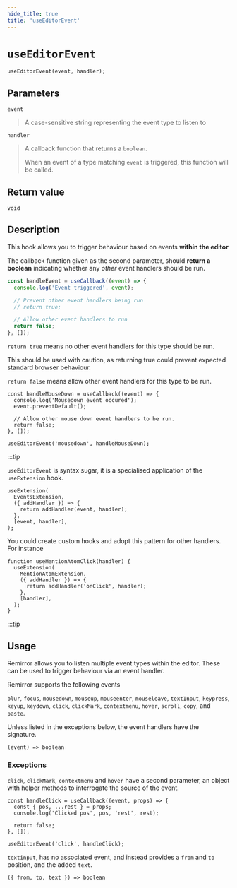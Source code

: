 ```yaml
---
hide_title: true
title: 'useEditorEvent'
---
```


# `useEditorEvent`

```tsx
useEditorEvent(event, handler);
```

## Parameters

`event`

> A case-sensitive string representing the event type to listen to

`handler`

> A callback function that returns a `boolean`.
>
> When an event of a type matching `event` is triggered, this function will be called.

## Return value

`void`

## Description

This hook allows you to trigger behaviour based on events **within the editor**

The callback function given as the second parameter, should **return a boolean** indicating whether any _other_ event handlers should be run.

```jsx
const handleEvent = useCallback((event) => {
  console.log('Event triggered', event);

  // Prevent other event handlers being run
  // return true;

  // Allow other event handlers to run
  return false;
}, []);
```

`return true` means no other event handlers for this type should be run.

This should be used with caution, as returning true could prevent expected standard browser behaviour.

`return false` means allow other event handlers for this type to be run.

```tsx
const handleMouseDown = useCallback((event) => {
  console.log('Mousedown event occured');
  event.preventDefault();

  // Allow other mouse down event handlers to be run.
  return false;
}, []);

useEditorEvent('mousedown', handleMouseDown);
```

:::tip

`useEditorEvent` is syntax sugar, it is a specialised application of the `useExtension` hook.

```tsx
useExtension(
  EventsExtension,
  ({ addHandler }) => {
    return addHandler(event, handler);
  },
  [event, handler],
);
```

You could create custom hooks and adopt this pattern for other handlers. For instance

```tsx
function useMentionAtomClick(handler) {
  useExtension(
    MentionAtomExtension,
    ({ addHandler }) => {
      return addHandler('onClick', handler);
    },
    [handler],
  );
}
```

:::tip

## Usage

Remirror allows you to listen multiple event types within the editor. These can be used to trigger behaviour via an event handler.

Remirror supports the following events

`blur`, `focus`, `mousedown`, `mouseup`, `mouseenter`, `mouseleave`, `textInput`, `keypress`, `keyup`, `keydown`, `click`, `clickMark`, `contextmenu`, `hover`, `scroll`, `copy`, and `paste`.

Unless listed in the exceptions below, the event handlers have the signature.

```
(event) => boolean
```

### Exceptions

`click`, `clickMark`, `contextmenu` and `hover` have a second parameter, an object with helper methods to interrogate the source of the event.

```tsx
const handleClick = useCallback((event, props) => {
  const { pos, ...rest } = props;
  console.log('Clicked pos', pos, 'rest', rest);

  return false;
}, []);

useEditorEvent('click', handleClick);
```

`textinput`, has no associated event, and instead provides a `from` and `to` position, and the added `text`.

`({ from, to, text }) => boolean`
